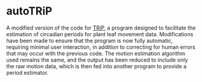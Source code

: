 # autoTRiP

A modified version of the code for [TRiP](https://github.com/KTgreenham/TRiP), a program designed to facilitate the estimation of circadian periods for plant leaf movement data. Modifications have been made to ensure that the program is now fully automatic, requiring minimal user interaction, in addition to correcting for human errors that may occur with the previous code. The motion estimation algorithm used remains the same, and the output has been reduced to include only the raw motion data, which is then fed into another program to provide a period estimator.
